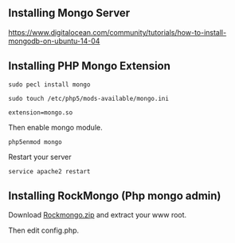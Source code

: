 
## Installing Mongo Server

https://www.digitalocean.com/community/tutorials/how-to-install-mongodb-on-ubuntu-14-04

## Installing PHP Mongo Extension

```
sudo pecl install mongo
```

```
sudo touch /etc/php5/mods-available/mongo.ini
```

```
extension=mongo.so
```

Then enable mongo module.

```
php5enmod mongo
```

Restart your server

```
service apache2 restart
```

## Installing RockMongo (Php mongo admin)

Download <a href="http://obullo.com/utils/rockmongo.zip">Rockmongo.zip</a> and extract your www root.

Then edit config.php.

